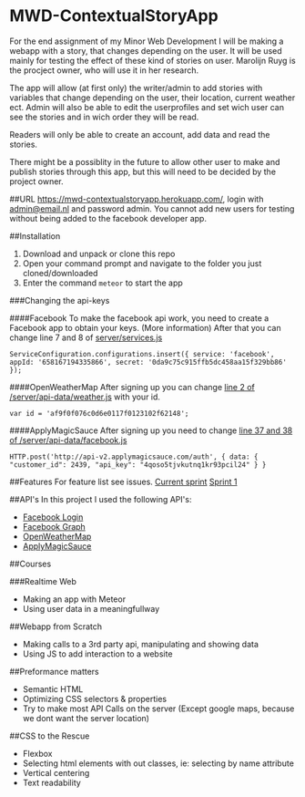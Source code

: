 # MWD-ContextualStoryApp
For the end assignment of my Minor Web Development I will be making a webapp with a story, that changes depending on the user.
It will be used mainly for testing the effect of these kind of stories on user. Marolijn Ruyg is the procject owner, who will use it in her research.

The app will allow (at first only) the writer/admin to add stories with variables that change depending on the user, their location, current weather ect.
Admin will also be able to edit the userprofiles and set wich user can see the stories and in wich order they will be read.

Readers will only be able to create an account, add data and read the stories.

There might be a possiblity in the future to allow other user to make and publish stories through this app, but this will need to be decided by the project owner.

##URL
https://mwd-contextualstoryapp.herokuapp.com/, login with admin@email.nl and password admin. 
You cannot add new users for testing without being added to the facebook developer app.

##Installation 

1. Download and unpack or clone this repo
2. Open your command prompt and navigate to the folder you just cloned/downloaded 
3. Enter the command `meteor` to start the app

###Changing the api-keys

####Facebook
To make the facebook api work, you need to create a Facebook app to obtain your keys. (More information)
After that you can change line 7 and 8 of [server/services.js](https://github.com/Wasknijper/MWD-ContextualStoryApp/blob/master/server/services.js#L7-L8)

`
ServiceConfiguration.configurations.insert({
    service: 'facebook',
    appId: '658167194335866',
    secret: '0da9c75c915ffb5dc458aa15f329bb86'
});
`

####OpenWeatherMap 
After signing up you can change [line 2 of /server/api-data/weather.js](https://github.com/Wasknijper/MWD-ContextualStoryApp/blob/master/server/api-data/weather.js#L2) with your id.

`var id = 'af9f0f076c0d6e0117f0123102f62148';`

####ApplyMagicSauce 
After signing up you need to change [line 37 and 38 of /server/api-data/facebook.js](https://github.com/Wasknijper/MWD-ContextualStoryApp/blob/master/server/api-data/facebook.js#L37-38)

`
    HTTP.post('http://api-v2.applymagicsauce.com/auth', {
        data: {
            "customer_id": 2439,
            "api_key": "4qoso5tjvkutnq1kr93pcil24"
        }
    }
`

##Features
For feature list see issues.
[Current sprint](https://github.com/Wasknijper/MWD-ContextualStoryApp/issues?q=is%3Aopen+is%3Aissue+milestone%3A%22Sprint+2%22)
[Sprint 1](https://github.com/Wasknijper/MWD-ContextualStoryApp/issues?q=is%3Aopen+is%3Aissue+milestone%3A%22Sprint+1%22)

##API's
In this project I used the following API's:
- [Facebook Login](https://developers.facebook.com/docs/facebook-login)
- [Facebook Graph](https://developers.facebook.com/docs/graph-api)
- [OpenWeatherMap](http://openweathermap.org/)
- [ApplyMagicSauce](http://applymagicsauce.com/)

##Courses

###Realtime Web
- Making an app with Meteor
- Using user data in a meaningfullway

##Webapp from Scratch
- Making calls to a 3rd party api, manipulating and showing data
- Using JS to add interaction to a website

##Preformance matters
- Semantic HTML
- Optimizing CSS selectors & properties 
- Try to make most API Calls on the server (Except google maps, because we dont want the server location)

##CSS to the Rescue
- Flexbox
- Selecting html elements with out classes, ie: selecting by name attribute
- Vertical centering
- Text readability
